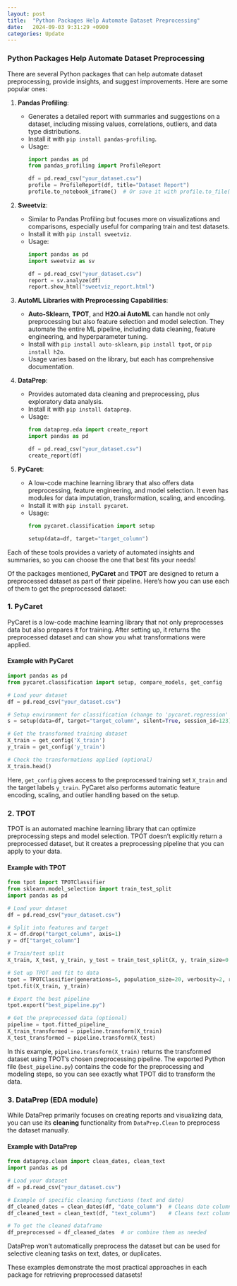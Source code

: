 ```yaml
---
layout: post
title:  "Python Packages Help Automate Dataset Preprocessing"
date:   2024-09-03 9:31:29 +0900
categories: Update
---
```

### Python Packages Help Automate Dataset Preprocessing
There are several Python packages that can help automate dataset preprocessing, provide insights, and suggest improvements. Here are some popular ones:

1. **Pandas Profiling**:
   - Generates a detailed report with summaries and suggestions on a dataset, including missing values, correlations, outliers, and data type distributions.
   - Install it with `pip install pandas-profiling`.
   - Usage:
     ```python
     import pandas as pd
     from pandas_profiling import ProfileReport

     df = pd.read_csv("your_dataset.csv")
     profile = ProfileReport(df, title="Dataset Report")
     profile.to_notebook_iframe()  # Or save it with profile.to_file("report.html")
     ```

2. **Sweetviz**:
   - Similar to Pandas Profiling but focuses more on visualizations and comparisons, especially useful for comparing train and test datasets.
   - Install it with `pip install sweetviz`.
   - Usage:
     ```python
     import pandas as pd
     import sweetviz as sv

     df = pd.read_csv("your_dataset.csv")
     report = sv.analyze(df)
     report.show_html("sweetviz_report.html")
     ```

3. **AutoML Libraries with Preprocessing Capabilities**:
   - **Auto-Sklearn**, **TPOT**, and **H2O.ai AutoML** can handle not only preprocessing but also feature selection and model selection. They automate the entire ML pipeline, including data cleaning, feature engineering, and hyperparameter tuning.
   - Install with `pip install auto-sklearn`, `pip install tpot`, or `pip install h2o`.
   - Usage varies based on the library, but each has comprehensive documentation.

4. **DataPrep**:
   - Provides automated data cleaning and preprocessing, plus exploratory data analysis.
   - Install it with `pip install dataprep`.
   - Usage:
     ```python
     from dataprep.eda import create_report
     import pandas as pd

     df = pd.read_csv("your_dataset.csv")
     create_report(df)
     ```

5. **PyCaret**:
   - A low-code machine learning library that also offers data preprocessing, feature engineering, and model selection. It even has modules for data imputation, transformation, scaling, and encoding.
   - Install it with `pip install pycaret`.
   - Usage:
     ```python
     from pycaret.classification import setup

     setup(data=df, target="target_column")
     ```

Each of these tools provides a variety of automated insights and summaries, so you can choose the one that best fits your needs!


Of the packages mentioned, **PyCaret** and **TPOT** are designed to return a preprocessed dataset as part of their pipeline. Here’s how you can use each of them to get the preprocessed dataset:

### 1. **PyCaret**

PyCaret is a low-code machine learning library that not only preprocesses data but also prepares it for training. After setting up, it returns the preprocessed dataset and can show you what transformations were applied.

#### Example with PyCaret

```python
import pandas as pd
from pycaret.classification import setup, compare_models, get_config

# Load your dataset
df = pd.read_csv("your_dataset.csv")

# Setup environment for classification (change to 'pycaret.regression' for regression tasks)
s = setup(data=df, target="target_column", silent=True, session_id=123)

# Get the transformed training dataset
X_train = get_config('X_train')
y_train = get_config('y_train')

# Check the transformations applied (optional)
X_train.head()
```

Here, `get_config` gives access to the preprocessed training set `X_train` and the target labels `y_train`. PyCaret also performs automatic feature encoding, scaling, and outlier handling based on the setup.

### 2. **TPOT**

TPOT is an automated machine learning library that can optimize preprocessing steps and model selection. TPOT doesn’t explicitly return a preprocessed dataset, but it creates a preprocessing pipeline that you can apply to your data.

#### Example with TPOT

```python
from tpot import TPOTClassifier
from sklearn.model_selection import train_test_split
import pandas as pd

# Load your dataset
df = pd.read_csv("your_dataset.csv")

# Split into features and target
X = df.drop("target_column", axis=1)
y = df["target_column"]

# Train/test split
X_train, X_test, y_train, y_test = train_test_split(X, y, train_size=0.75, test_size=0.25)

# Set up TPOT and fit to data
tpot = TPOTClassifier(generations=5, population_size=20, verbosity=2, random_state=42)
tpot.fit(X_train, y_train)

# Export the best pipeline
tpot.export("best_pipeline.py")

# Get the preprocessed data (optional)
pipeline = tpot.fitted_pipeline_
X_train_transformed = pipeline.transform(X_train)
X_test_transformed = pipeline.transform(X_test)
```

In this example, `pipeline.transform(X_train)` returns the transformed dataset using TPOT’s chosen preprocessing pipeline. The exported Python file (`best_pipeline.py`) contains the code for the preprocessing and modeling steps, so you can see exactly what TPOT did to transform the data.

### 3. **DataPrep (EDA module)**

While DataPrep primarily focuses on creating reports and visualizing data, you can use its **cleaning** functionality from `DataPrep.Clean` to preprocess the dataset manually.

#### Example with DataPrep

```python
from dataprep.clean import clean_dates, clean_text
import pandas as pd

# Load your dataset
df = pd.read_csv("your_dataset.csv")

# Example of specific cleaning functions (text and date)
df_cleaned_dates = clean_dates(df, "date_column")  # Cleans date column
df_cleaned_text = clean_text(df, "text_column")    # Cleans text column

# To get the cleaned dataframe
df_preprocessed = df_cleaned_dates  # or combine them as needed
```

DataPrep won’t automatically preprocess the dataset but can be used for selective cleaning tasks on text, dates, or duplicates.

These examples demonstrate the most practical approaches in each package for retrieving preprocessed datasets!